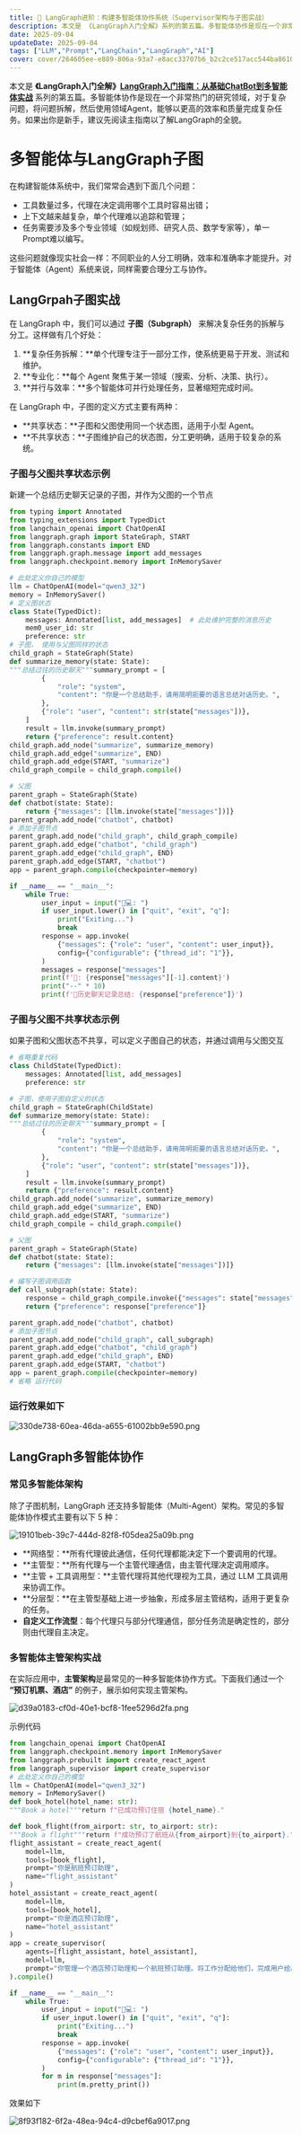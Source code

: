 ```yaml
---
title: 🧬 LangGraph进阶：构建多智能体协作系统（Supervisor架构与子图实战）
description: 本文是 《LangGraph入门全解》系列的第五篇。多智能体协作是现在一个非常热门的研究领域，对于复杂问题，将问题拆解，然后使用领域Agent，能够以更高的效率和质量完成复杂任务。LangGraph多智能体, LangGraph子图, Multi-Agent, Supervisor架构
date: 2025-09-04
updateDate: 2025-09-04
tags: ["LLM","Prompt","LangChain","LangGraph","AI"]
cover: cover/264605ee-e889-806a-93a7-e8acc33707b6_b2c2ce517acc544ba861092cc222af33.png
---
```


本文是 **《LangGraph入门全解》**[**LangGraph入门指南：从基础ChatBot到多智能体实战**](https://www.wileyzhang.com/posts/264605ee-e889-806e-b847-ce4e7bcba614) 系列的第五篇。多智能体协作是现在一个非常热门的研究领域，对于复杂问题，将问题拆解，然后使用领域Agent，能够以更高的效率和质量完成复杂任务。如果出你是新手，建议先阅读主指南以了解LangGraph的全貌。


# 多智能体与LangGraph子图


在构建智能体系统中，我们常常会遇到下面几个问题：

- 工具数量过多，代理在决定调用哪个工具时容易出错；
- 上下文越来越复杂，单个代理难以追踪和管理；
- 任务需要涉及多个专业领域（如规划师、研究人员、数学专家等），单一Prompt难以编写。

这些问题就像现实社会一样：不同职业的人分工明确，效率和准确率才能提升。对于智能体（Agent）系统来说，同样需要合理分工与协作。


## LangGrpah子图实战


在 LangGraph 中，我们可以通过 **子图（Subgraph）** 来解决复杂任务的拆解与分工。这样做有几个好处：

1. **复杂任务拆解：**单个代理专注于一部分工作，使系统更易于开发、测试和维护。
2. **专业化：**每个 Agent 聚焦于某一领域（搜索、分析、决策、执行）。
3. **并行与效率：**多个智能体可并行处理任务，显著缩短完成时间。

在 LangGraph 中，子图的定义方式主要有两种：

- **共享状态：**子图和父图使用同一个状态图，适用于小型 Agent。
- **不共享状态：**子图维护自己的状态图，分工更明确，适用于较复杂的系统。

### 子图与父图共享状态示例


新建一个总结历史聊天记录的子图，并作为父图的一个节点


```python
from typing import Annotated
from typing_extensions import TypedDict
from langchain_openai import ChatOpenAI
from langgraph.graph import StateGraph, START
from langgraph.constants import END
from langgraph.graph.message import add_messages
from langgraph.checkpoint.memory import InMemorySaver

# 此处定义你自己的模型
llm = ChatOpenAI(model="qwen3_32")
memory = InMemorySaver()
# 定义图状态
class State(TypedDict):
    messages: Annotated[list, add_messages]  # 此处维护完整的消息历史
    mem0_user_id: str
    preference: str
# 子图， 使用与父图同样的状态
child_graph = StateGraph(State)
def summarize_memory(state: State):
"""总结过往的历史聊天"""summary_prompt = [
        {
            "role": "system",
            "content": "你是一个总结助手，请用简明扼要的语言总结对话历史。",
        },
        {"role": "user", "content": str(state["messages"])},
    ]
    result = llm.invoke(summary_prompt)
    return {"preference": result.content}
child_graph.add_node("summarize", summarize_memory)
child_graph.add_edge("summarize", END)
child_graph.add_edge(START, "summarize")
child_graph_compile = child_graph.compile()

# 父图
parent_graph = StateGraph(State)
def chatbot(state: State):
    return {"messages": [llm.invoke(state["messages"])]}
parent_graph.add_node("chatbot", chatbot)
# 添加子图节点
parent_graph.add_node("child_graph", child_graph_compile)
parent_graph.add_edge("chatbot", "child_graph")
parent_graph.add_edge("child_graph", END)
parent_graph.add_edge(START, "chatbot")
app = parent_graph.compile(checkpointer=memory)

if __name__ == "__main__":
    while True:
        user_input = input("👨💻: ")
        if user_input.lower() in ["quit", "exit", "q"]:
            print("Exiting...")
            break
        response = app.invoke(
            {"messages": {"role": "user", "content": user_input}},
            config={"configurable": {"thread_id": "1"}},
        )
        messages = response["messages"]
        print(f'🤖: {response["messages"][-1].content}')
        print("--" * 10)
        print(f'🔅历史聊天记录总结: {response["preference"]}')
```


### 子图与父图不共享状态示例


如果子图和父图状态不共享，可以定义子图自己的状态，并通过调用与父图交互


```python
# 省略重复代码
class ChildState(TypedDict):
    messages: Annotated[list, add_messages]
    preference: str

# 子图，使用子图自定义的状态
child_graph = StateGraph(ChildState)
def summarize_memory(state: State):
"""总结过往的历史聊天"""summary_prompt = [
        {
            "role": "system",
            "content": "你是一个总结助手，请用简明扼要的语言总结对话历史。",
        },
        {"role": "user", "content": str(state["messages"])},
    ]
    result = llm.invoke(summary_prompt)
    return {"preference": result.content}
child_graph.add_node("summarize", summarize_memory)
child_graph.add_edge("summarize", END)
child_graph.add_edge(START, "summarize")
child_graph_compile = child_graph.compile()

# 父图
parent_graph = StateGraph(State)
def chatbot(state: State):
    return {"messages": [llm.invoke(state["messages"])]}

# 编写子图调用函数
def call_subgraph(state: State):
    response = child_graph_compile.invoke({"messages": state["messages"]})
    return {"preference": response["preference"]}

parent_graph.add_node("chatbot", chatbot)
# 添加子图节点
parent_graph.add_node("child_graph", call_subgraph)
parent_graph.add_edge("chatbot", "child_graph")
parent_graph.add_edge("child_graph", END)
parent_graph.add_edge(START, "chatbot")
app = parent_graph.compile(checkpointer=memory)
# 省略 运行代码
```


### 运行效果如下


![330de738-60ea-46da-a655-61002bb9e590.png](images/264605ee-e889-806a-93a7-e8acc33707b6/264605ee-e889-806a-93a7-e8acc33707b6_71ba815700b57c8f5243584bfdf179ac.png)


## LangGraph多智能体协作


### 常见多智能体架构


除了子图机制，LangGraph 还支持多智能体（Multi-Agent）架构。常见的多智能体协作模式主要有以下 5 种：


![19101beb-39c7-444d-82f8-f05dea25a09b.png](images/264605ee-e889-806a-93a7-e8acc33707b6/264605ee-e889-806a-93a7-e8acc33707b6_42f354be856b5206e49187938d968dee.png)

- **网络型：**所有代理彼此通信，任何代理都能决定下一个要调用的代理。
- **主管型：**所有代理与一个主管代理通信，由主管代理决定调用顺序。
- **主管 + 工具调用型：**主管代理将其他代理视为工具，通过 LLM 工具调用来协调工作。
- **分层型：**在主管型基础上进一步抽象，形成多层主管结构，适用于更复杂的任务。
- **自定义工作流型**：每个代理只与部分代理通信，部分任务流是确定性的，部分则由代理自主决定。

### 多智能体主管架构实战


在实际应用中，**主管架构**是最常见的一种多智能体协作方式。下面我们通过一个 **“预订机票、酒店”** 的例子，展示如何实现主管架构。


![d39a0183-cf0d-40e1-bcf8-1fee5296d2fa.png](images/264605ee-e889-806a-93a7-e8acc33707b6/264605ee-e889-806a-93a7-e8acc33707b6_5a39071cdcf5c31ca64d6c1161bca185.png)


示例代码


```python
from langchain_openai import ChatOpenAI
from langgraph.checkpoint.memory import InMemorySaver
from langgraph.prebuilt import create_react_agent
from langgraph_supervisor import create_supervisor
# 此处定义你自己的模型
llm = ChatOpenAI(model="qwen3_32")
memory = InMemorySaver()
def book_hotel(hotel_name: str):
"""Book a hotel"""return f"已成功预订住宿 {hotel_name}."

def book_flight(from_airport: str, to_airport: str):
"""Book a flight"""return f"成功预订了航班从{from_airport}到{to_airport}."
flight_assistant = create_react_agent(
    model=llm,
    tools=[book_flight],
    prompt="你是航班预订助理",
    name="flight_assistant"
)
hotel_assistant = create_react_agent(
    model=llm,
    tools=[book_hotel],
    prompt="你是酒店预订助理",
    name="hotel_assistant"
)
app = create_supervisor(
    agents=[flight_assistant, hotel_assistant],
    model=llm,
    prompt="你管理一个酒店预订助理和一个航班预订助理。将工作分配给他们，完成用户给出的任务，不要询问更多信息。"
).compile()

if __name__ == "__main__":
    while True:
        user_input = input("👨💻: ")
        if user_input.lower() in ["quit", "exit", "q"]:
            print("Exiting...")
            break
        response = app.invoke(
            {"messages": {"role": "user", "content": user_input}},
            config={"configurable": {"thread_id": "1"}},
        )
        for m in response["messages"]:
            print(m.pretty_print())
```


效果如下


![8f93f182-6f2a-48ea-94c4-d9cbef6a9017.png](images/264605ee-e889-806a-93a7-e8acc33707b6/264605ee-e889-806a-93a7-e8acc33707b6_ec87c675ad8a37c745efb3efe21e385e.png)

